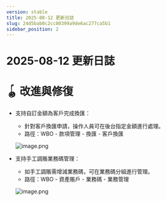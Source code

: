 ```yaml
---
version: stable
title: 2025-08-12 更新日誌
slug: 24d5bab0c2cc80399a9de6ac277ca5b1
sidebar_position: 2
---
```



# 2025-08-12 更新日誌


# 🪀 改進與修復

- 支持自訂金額為客戶完成換匯：
    - 針對客戶換匯申請，操作人員可在後台指定金額進行處理。
    - 路徑：WBO - 款項管理 - 換匯 - 客戶換匯

    ![image.png](/assets/dfc54e09444b420f2bfd56d43f07b1ea.png)

- 支持手工調賬業務碼管理：
    - 如手工調賬需增減業務碼，可在業務碼分組進行管理。
    - 路徑：WBO - 資產賬戶 - 業務碼 - 業務管理

    ![image.png](/assets/a3efa14a7d86ab1fdc857be311f91ae0.png)

